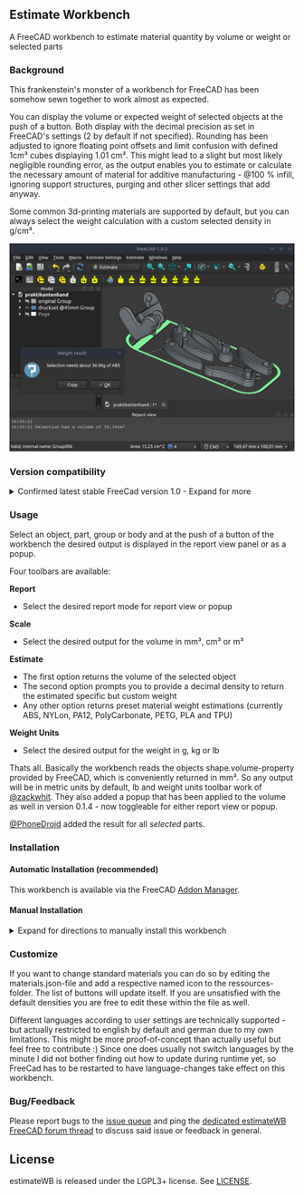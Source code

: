 ## Estimate Workbench 

A FreeCAD workbench to estimate material quantity by volume or weight or selected parts

### Background
This frankenstein's monster of a workbench for FreeCAD has been somehow sewn together to work almost as expected.

You can display the volume or expected weight of selected objects at the push of a button. Both display with the decimal precision as set in FreeCAD's settings (2 by default if not specified). Rounding has been adjusted to ignore floating point offsets and limit confusion with defined 1cm³ cubes displaying 1.01 cm³. This might lead to a slight but most likely negligible rounding error, as the output enables you to estimate or calculate the necessary amount of material for additive manufacturing - @100 % infill, ignoring support structures, purging and other slicer settings that add anyway.

Some common 3d-printing materials are supported by default, but you can always select the weight calculation with a custom selected density in g/cm³.

![screenshot](https://raw.githubusercontent.com/erroronline1/estimateWB/master/freecad/estimateWB/resources/screenshot.png)

### Version compatibility

<details>
<summary>Confirmed latest stable FreeCad version 1.0 - Expand for more</summary>

* 1.1rc build 40041 x86_64
* 1.0
* 0.21.2
* 0.19

</details>

### Usage

Select an object, part, group or body and at the push of a button of the workbench the desired output is displayed in the report view panel or as a popup.

Four toolbars are available:

**Report**
* Select the desired report mode for report view or popup

**Scale**
* Select the desired output for the volume in mm³, cm³ or m³

**Estimate**
* The first option returns the volume of the selected object
* The second option prompts you to provide a decimal density to return the estimated specific but custom weight
* Any other option returns preset material weight estimations (currently ABS, NYLon, PA12, PolyCarbonate, PETG, PLA and TPU)

**Weight Units**
* Select the desired output for the weight in g, kg or lb 

Thats all. Basically the workbench reads the objects shape.volume-property provided by FreeCAD, which is conveniently returned in mm³. So any output will be in metric units by default, lb and weight units toolbar work of [@zackwhit](https://github.com/zackwhit/). They also added a popup that has been applied to the volume as well in version 0.1.4 - now toggleable for either report view or popup.

[@PhoneDroid](https://github.com/PhoneDroid) added the result for all *selected* parts.

### Installation 

#### Automatic Installation (recommended)

This workbench is available via the FreeCAD [Addon Manager](https://wiki.freecad.org/Std_AddonMgr).

#### Manual Installation

<details>
<summary>Expand for directions to manually install this workbench</summary>

This workbench can be installed manually by adding the whole folder into the personal FreeCAD folder

- for Linux `~/.local/share/FreeCAD/Mod/` or `~/.var/app/org.freecad.FreeCAD/data/FreeCAD/Mod`
- for Windows `%APPDATA%\FreeCAD\Mod\` or `C:\Users\username\Appdata\Roaming\FreeCAD\Mod\`
- for Windows as portable app `wherever_stored\FreeCADPortable\Data\FreeCADAppData\Mod`
- for macOS `~/Library/Preferences/FreeCAD/Mod/`

Occasionally rename from estimateWB-master to estimateWB if downloaded as zip from github

</details>

### Customize

If you want to change standard materials you can do so by editing the materials.json-file and add a respective named icon to the ressources-folder. The list of buttons will update itself. If you are unsatisfied with the default densities you are free to edit these within the file as well.

Different languages according to user settings are technically supported - but actually restricted to english by default and german due to my own limitations. This might be more proof-of-concept than actually useful but feel free to contribute :) Since one does usually not switch languages by the minute I did not bother finding out how to update during runtime yet, so FreeCad has to be restarted to have language-changes take effect on this workbench.

### Bug/Feedback

Please report bugs to the [issue queue](https://github.com/erroronline1/estimateWB/issues) and ping the [dedicated estimateWB FreeCAD forum thread](https://forum.freecadweb.org/viewtopic.php?f=22&t=67078) to discuss said issue or feedback in general.   

## License

estimateWB is released under the LGPL3+ license. See [LICENSE](LICENSE).
